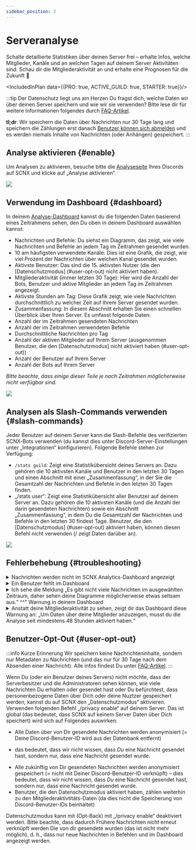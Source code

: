 ```yaml
---
sidebar_position: 2
---
```


# Serveranalyse

Schalte detaillierte Statistiken über deinen Server frei – erhalte Infos, welche Mitglieder, Kanäle und an welchen Tagen auf deinem Server Aktivitäten sind.
Schau dir die Mitgliederaktivität an und erhalte eine Prognosen für die Zukunft 🔮

<IncludedInPlan data={{PRO: true, ACTIVE_GUILD: true, STARTER: true}}/>


:::tip Der Datenschutz liegt uns am Herzen
Du fragst dich, welche Daten wir über deinen Server speichern und wie wir sie verwenden? Bitte lese dir
für weitere Informationen folgendes durch [FAQ-Artikel](https://faq.scnx.app/de/data-collection-with-analytics/).

**tl;dr**: Wir speichern die Daten über Nachrichten nur 30 Tage lang und speichern die Zählungen erst danach
[Benutzer können sich abmelden](#user-opt-out) und es werden niemals Inhalte von Nachrichten (oder Anhängen) gespeichert.
:::

## Analyse aktivieren {#enable}

Um Analysen zu aktivieren, besuche bitte die [Analyseseite](https://scnx.app/de/glink?page=analytics) Ihres Discords auf SCNX und klicke auf
„Analyse aktivieren“.

![](@site/docs/assets/scnx/guilds/analytics/setup.png)

## Verwendung im Dashboard {#dashboard}

In deinem [Analyse-Dashboard](https://scnx.app/de/glink?page=analytics) kannst du die folgenden Daten basierend eines Zeitrahmens sehen, den Du oben in deinem Dashboard auswählen kannst:
* Nachrichten und Befehle: Du siehst ein Diagramm, das zeigt, wie viele Nachrichten und Befehle an jedem Tag im Zeitrahmen gesendet wurden.
* 10 am häufigsten verwendete Kanäle: Dies ist eine Grafik, die zeigt, wie viel Prozent der Nachrichten über welchen Kanal gesendet wurden.
* Aktivste Benutzer: Das sind die 15. aktivsten Nutzer (die den [Datenschutzmodus] (#user-opt-out) nicht aktiviert haben).
* Mitgliederaktivität (immer letzten 30 Tage): Hier wird die Anzahl der Bots, Benutzer und aktive Mitglieder an jedem Tag im Zeitrahmen angezeigt.
* Aktivste Stunden am Tag: Diese Grafik zeigt, wie viele Nachrichten durchschnittlich zu welcher Zeit auf Ihrem Server gesendet wurden.
* Zusammenfassung: In diesem Abschnitt erhalten Sie einen schnellen Überblick über Ihren Server. Es umfasst folgende Daten:
* Anzahl der im Zeitrahmen gesendeten Nachrichten
* Anzahl der im Zeitrahmen verwendeten Befehle
* Durchschnittliche Nachrichten pro Tag
* Anzahl der aktiven Mitglieder auf Ihrem Server (ausgenommen Benutzer, die den [Datenschutzmodus] nicht aktiviert haben (#user-opt-out))
* Anzahl der Benutzer auf Ihrem Server
* Anzahl der Bots auf Ihrem Server

*Bitte beachte, dass einige dieser Teile je nach Zeitrahmen möglicherweise nicht verfügbar sind.*

![](@site/docs/assets/scnx/guilds/analytics/dashboard.png)


## Analysen als Slash-Commands verwenden {#slash-commands}

Jeder Benutzer auf deinem Server kann die Slash-Befehle des verifizierten SCNX-Bots verwenden (du kannst dies unter
Discord-Server-Einstellungen unter „Integrationen“ konfigurieren). Folgende Befehle stehen zur Verfügung:

* `/stats guild`: Zeigt eine Statistikübersicht deines Servers an. Dazu gehören die 10 aktivsten Kanäle und Benutzer in den
letzten 30 Tagen und einen Abschnitt mit einer „Zusammenfassung“, in der Sie die Gesamtzahl der Nachrichten und Befehle in den letzten 30 Tagen finden.
* „/stats user“: Zeigt eine Statistikübersicht aller Benutzer auf deinem Server an. Dazu gehören die 10 aktivsten Kanäle (und die Anzahl der darin gesendeten Nachrichten) sowie ein Abschnitt „Zusammenfassung“, in dem Du die Gesamtzahl der Nachrichten und Befehle in den letzten 30 findest
Tage. Benutzer, die den [Datenschutzmodus] (#user-opt-out) aktiviert haben, können diesen Befehl nicht verwenden (/ zeigt Daten darüber an).

![](@site/docs/assets/scnx/guilds/analytics/commands.png)


## Fehlerbehebung {#troubleshooting}

<details>
    <summary>Nachrichten werden nicht im SCNX Analytics-Dashboard angezeigt</summary>
    <ul>
        <li>Bitte stell sicher, dass der (verifizierte) SCNX-Bot berechtigt ist, den Kanal anzuzeigen, über den die Nachricht gesendet wurden.
        </li>
        <li>Bitte beachte, dass das Dashboard ein Ergebnis einige Minuten lang zwischenspeichert. Bitte überprüfe den Zeitpunkt, an dem
            das Ergebnis im Dashboard generiert wurde ( dies wird oben auf der Seite angezeigt und sollte wie folgt aussehen: „Diese Zusammenfassung wurde
            generiert um 11:30:28 Uhr").
        </li>
        <li>Versuche, das Analyse-Dashboard in ein paar Minuten zu aktualisieren.</li>
        <li>Benutzer, für die der <a href="#user-opt-out">Datenschutzmodus</a> aktiviert ist, werden nicht im Dashboard angezeigt.
        </li>
    </ul>
</details>
<details>
    <summary>Ein Benutzer fehlt im Dashboard</summary>
    <ul>
        <li>Stell sicher, dass der Benutzer eine Nachricht an einen Kanal gesendet hat, auf den der (verifizierte) SCNX-Bot zugriff hat.</li>
        <li>Versuche, das Analyse-Dashboard in ein paar Minuten zu aktualisieren.</li>
        <li>Benutzer, für die der <a href="#user-opt-out">Datenschutzmodus</a> aktiviert ist, werden nicht im Dashboard angezeigt.
        </li>
    </ul>
</details>
<details>
    <summary>Ich sehe die Meldung „Es gibt nicht viele Nachrichten im ausgewählten Zeitraum, daher sehen deine Diagramme möglicherweise etwas seltsam aus.“
        ^^" Warnung in deinem Dashboard
    </summary>
    <ul>
        <li>Stell sicher, dass die Analyse länger als 48 Stunden aktiviert war.</li>
        <li>Aktualisiere dein Dashboard.</li>
        <li>Stell sicher, dass Du einen ausreichenden Zeitrahmen ausgewählt hast (z. B. „Letzte 30 Tage“ statt „Letzten 24 Stunden“).</li>
        <li>Stell sicher, dass im ausgewählten Zeitraum mehr als 100 Nachrichten gesendet wurden.</li>
        <li>Bitte stell sicher, dass der (verifizierte) SCNX-Bot berechtigt ist, auf den Kanal zuzugreifen und den Nachrichtenverlauf sehen kann, über den die Nachrichten gesendet wurden.
        </li>
    </ul>
</details>
<details>
    <summary>Anstatt deine Mitgliederaktivität zu sehen, zeigt dir das Dashboard diese Warnung an: „Um Daten über deine Mitglieder anzuzeigen,
        musst du die Analyse seit mindestens 48 Stunden aktiviert haben.“
    </summary>
    <ul>
        <li>Stell sicher, dass die Analyse länger als 48 Stunden aktiviert war.</li>
        <li>Aktualisieren das Dashboard.</li>
        <li>Stell sicher, dass SCNX mindestens einen Kanal auf deinem Server sehen und zugreifen kann.</li>
    </ul>
</details>

## Benutzer-Opt-Out {#user-opt-out}

:::info Kurze Erinnerung
Wir speichern keine Nachrichteninhalte, sondern nur Metadaten zu Nachrichten (und das nur für 30 Tage nach dem Absenden einer Nachricht).
Alle infos findest Du unter [FAQ-Artikel](https://faq.scnx.app/de/data-collection-with-analytics/).
:::

Wenn Du (oder ein Benutzer deines Servers) nicht möchte, dass der Serverbesitzer und die Administratoren sehen können, wie viele Nachrichten Du erhalten oder
gesendet hast oder Du befürchtest, dass personenbezogene Daten über Dich oder deine Nuztzer gespeichert werden, kannst du auf SCNX den „Datenschutzmodus“ aktivieren.
Verwenden folgenden Befehl „/privacy enable“ auf deinem Server. Das ist global (das bedeutet, dass SCNX auf keinem Server Daten über Dich speichert)
wird sich auf Folgendes auswirken:

* Alle Daten über von Dir gesendete Nachrichten werden anonymisiert (= Deine Discord-Benutzer-ID wird aus der Datenbank entfernt)
- das bedeutet, dass wir nicht wissen, dass *Du* eine Nachricht gesendet hast, sondern nur, dass eine Nachricht gesendet wurde.
* Alle zukünftig von Dir gesendeten Nachrichten werden anonymisiert gespeichert (= nicht mit Deiner Discord-Benutzer-ID verknüpft) – dies
bedeutet, dass wir nicht wissen, dass *Du* eine Nachricht gesendet hast, sondern nur, dass eine Nachricht gesendet wurde.
* Benutzer, die den Datenschutzmodus aktiviert haben, zählen weiterhin zu den Mitgliederaktivtitäts-Daten (da dies nicht die Speicherung von Discord-Benutzer-IDs beinhaltet)

Datenschutzmodus kann mit (Opt-Back) mit „/privacy enable“ deaktiviert werden. Bitte beachte, dass dadurch Frühere Nachrichten nicht erneut verknüpft werden
Die von dir gesendete wurden (das ist nicht mehr möglich), d. h., dass nur neue Nachrichten in Befehlen und im Dashboard angezeigt werden.
